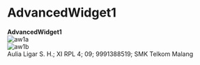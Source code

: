# AdvancedWidget1
**AdvancedWidget1** <br>
![aw1a](https://cloud.githubusercontent.com/assets/22268453/18805857/1e9b4cd8-8243-11e6-8686-bf291eaa203f.JPG)<br>
![aw1b](https://cloud.githubusercontent.com/assets/22268453/18805860/1ea5846e-8243-11e6-9b8c-4e0cc3b32e33.JPG)<br>
Aulia Ligar S. H.; XI RPL 4; 09; 9991388519; SMK Telkom Malang
